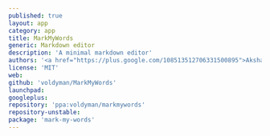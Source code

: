 ```yaml
---
published: true
layout: app
category: app
title: MarkMyWords
generic: Markdown editor
description: 'A minimal markdown editor'
authors: '<a href="https://plus.google.com/108513512706331500895">Akshay Shekher</a>'
license: 'MIT'
web:
github: 'voldyman/MarkMyWords'
launchpad:
googleplus:
repository: 'ppa:voldyman/markmywords'
repository-unstable:
package: 'mark-my-words'
---
```

